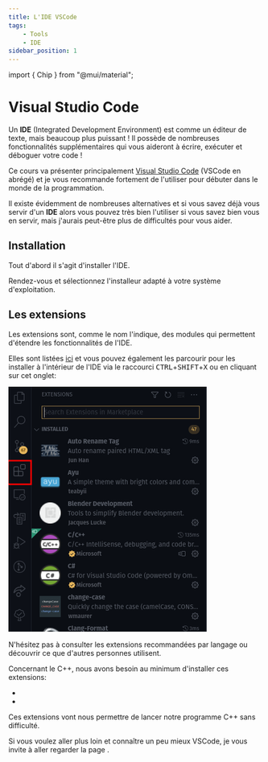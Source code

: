 ```yaml
---
title: L'IDE VSCode
tags:
    - Tools
    - IDE
sidebar_position: 1
---
```


import { Chip } from "@mui/material";

# Visual Studio Code

Un **IDE** (Integrated Development Environment) est comme un éditeur de texte, mais beaucoup plus puissant !
Il possède de nombreuses fonctionnalités supplémentaires qui vous aideront à écrire, exécuter et déboguer votre code !

Ce cours va présenter principalement [Visual Studio Code](https://code.visualstudio.comp) (VSCode en abrégé) et je vous recommande fortement de l'utiliser pour débuter dans le monde de la programmation.

Il existe évidemment de nombreuses alternatives et si vous savez déjà vous servir d'un **IDE** alors vous pouvez très bien l'utiliser si vous savez bien vous en servir, mais j'aurais peut-être plus de difficultés pour vous aider.

## Installation

Tout d'abord il s'agit d'installer l'IDE.

Rendez-vous <Chip label="ici" component="a" href="https://code.visualstudio.com/"  size="small" variant="contained" color="primary" clickable/> et sélectionnez l'installeur adapté à votre système d'exploitation.

## Les extensions

Les extensions sont, comme le nom l'indique, des modules qui permettent d'étendre les fonctionnalités de l'IDE.

Elles sont listées [ici](https://marketplace.visualstudio.com/vscode) et vous pouvez également les parcourir pour les installer à l'intérieur de l'IDE via le raccourci <kbd>CTRL</kbd>+<kbd>SHIFT</kbd>+<kbd>X</kbd> ou en cliquant sur cet onglet:

![](IDE_imgs/VSCode_extensionsPanel.png)

N'hésitez pas à consulter les extensions recommandées par langage ou découvrir ce que d'autres personnes utilisent.

Concernant le C++, nous avons besoin au minimum d'installer ces extensions:
- <VSCodeExtension id="ms-vscode.cpptools-extension-pack"/>
- <VSCodeExtension id="twxs.cmake"/>

Ces extensions vont nous permettre de lancer notre programme C++ sans difficulté.

Si vous voulez aller plus loin et connaître un peu mieux VSCode, je vous invite à aller regarder la page <Chip label="suivante" component="a" href="../../Annexes/VSCode" variant="outlined" clickable/>.

